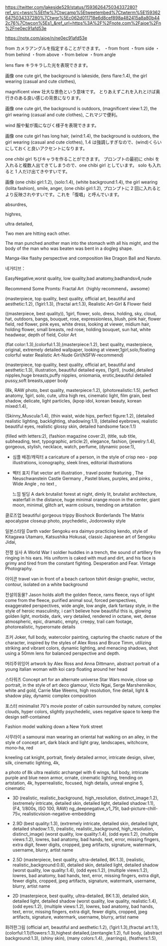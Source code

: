 https://twitter.com/lakeside529/status/1593626475034337280?ref_src=twsrc%5Etfw%7Ctwcamp%5Etweetembed%7Ctwterm%5E1593626475034337280%7Ctwgr%5Ec062d011718e6d8cef898a482415a8a80b442c76%7Ctwcon%5Es1_&ref_url=https%3A%2F%2Fnote.com%2Faioe%2Fn%2Fne0ec91afd53e

https://note.com/aioe/n/ne0ec91afd53e

from
カメラアングルを指定することができます。
・from front
・from side
・from behind
・from above
・from below
・from angle

lens flare
キラキラした光を表現できます。

画像
one cute girl, the background is lakeside, (lens flare:1.4), the girl wearing (casual and cute clothes),

magnificent view
壮大な景色という意味です。
とりあえずこれを入れとけば奥行きのある良い感じの背景になります。

画像
one cute girl, the background is outdoors, (magnificent view:1.2), the girl wearing (casual and cute clothes),
これマジで便利。

wind
服や髪が風になびく様子を表現できます。

画像
one cute girl has long hair, (wind:1.4), the background is outdoors, the girl wearing (casual and cute clothes),
1.4 は強調しすぎなので、(wind)くらいにしておくと良いアクセントになります。

one chibi girl
ちびキャラを作ることができます。
プロンプトの最初に chibi を入れると複数人出てきてしまうので、one chibi girl としています。
solo も入れると 1 人だけ出てきやすいです。

画像
(one chibi girl:1.2), (solo:1.4), (white background:1.4), the girl wearing (lolita fashion), smile, anger, (one chibi girl:1.2),
プロンプトに 2 回に入れるとより反映されやすいです。これを「復唱」と呼んでいます。

absurdres,

highres,

ultra detailed,

Two men are hitting each other.

The man punched another man into the stomach with all his might, and the body of the man who was beaten was bent in a dogleg shape.

Manga-like flashy perspective and composition like Dragon Ball and Naruto.

네거티브：

EasyNegative,worst quality, low quality,bad anatomy,badhandsv4,nude

Recommend Some Promts:
Fractal Art（highly recommend，awsome）

(masterpiece, top quality, best quality, official art, beautiful and aesthetic:1.2), (1girl:1.3), (fractal art:1.3),
Realistic Art-Girl & Flower field

((masterpiece, best quality)), 1girl, flower, solo, dress, holding, sky, cloud, hat, outdoors, bangs, bouquet, rose, expressionless, blush, pink hair, flower field, red flower, pink eyes, white dress, looking at viewer, midium hair, holding flower, small breasts, red rose, holding bouquet, sun hat, white headwear, depth of field,
Color Art

(flat color:1.3),(colorful:1.3),(masterpiece:1.2), best quality, masterpiece, original, extremely detailed wallpaper, looking at viewer,1girl,solo,floating colorful water
Realistic Art-Nude Girl(NSFW-recommend)

(masterpiece, top quality, best quality, official art, beautiful and aesthetic:1.3), illustration, beautiful detailed eyes, (1girl), (nude),detailed nipples,huge breasts,puffy nipples, oniomania, erotic,beautiful detailed pussy,soft breasts,upper body

(8k, RAW photo, best quality, masterpiece:1.2), (photorealistic:1.5), perfect anatomy, 1girl, solo, cute, ultra high res, cinematic light, film grain, best shadow, delicate, light particles, (kpop idol, korean beauty, korean mixed:1.4),

(Skinny_Muscula:1.4), (thin waist, wide hips, perfect figure:1.2), (detailed realistic lighting, backlighting, shadowing:1.1), (detailed eyebrows, realistic beautiful eyes, realistic glossy skin, detailed handsome face:1.1)

(filled with letters:2), (fashion magazine cover:2), (title, sub title, subheading, text, typographic, article:2), elegance, fashion, (jewelry:1.4), gorgeous, stylish, necklace, watch, perfume, (dynamic pose:1),

- 심플 배경/캐릭터
  a caricature of a person, in the style of crisp neo - pop illustrations, iconography, sleek lines, editorial illustrations

- 벡터 표지
  Flat vector art illustration , travel poster featuring , The Neuschwanstein Castle Germany , Pastel blues, purples, and pinks , Wide Angle , no text ,

  느낌 빌딩
  A dark brutalist forest at night, dimly lit, brutalist architecture, waterfall in the distance, huge minimal orange moon in the center, giant moon, minimal, glitch art, warm colours, trending on artstation

클로즈업
beautiful gorgeous trippy Bioshock Borderlands The Matrix apocalypse closeup photo, psychedelic, Jodorowsky style

일본스타일
Darth vader Sengoku era daimyo practicing kendo, style of Kitagawa Utamaro, Katsushika Hokusai, classic Japanese art of Sengoku Jidai,

전쟁 실사
A World War I soldier huddles in a trench, the sound of artillery fire ringing in his ears. His uniform is caked with mud and dirt, and his face is grimy and tired from the constant fighting. Desperation and Fear. Vintage Photography.

아이콘
travel van in front of a beach cartoon tshirt design graphic, vector, contour, isolated on a white background

전설의동물?
Jason holds aloft the golden fleece, rams fleece, rays of light come from the fleece, purified animal soul, forced perspectives, exaggerated perspectives, wide angle, low angle, dark fantasy style, in the style of heroic masculinity, i can't believe how beautiful this is, glowing golden light, morbide, dark, very detailed, rendered in octane, wet, dense atmospheric, epic, dramatic, empty, creepy, trail cam footage, photorealistic, hyperornate details

조커
Joker, full body, watercolor painting, capturing the chaotic nature of the character, inspired by the styles of Alex Ross and Bruce Timm, utilizing striking and vibrant colors, dynamic lighting, and menacing shadows, shot using a 50mm lens for balanced perspective and depth.

머리주위잉어
artwork by Alex Ross and Anna Dittmann, abstract portrait of a young italian woman with koi carp floating around her head

스타워즈
Concept art for an alternate universe Star Wars movie, close up portrait, in the style of art deco glamour, Victo Ngai, Serge Marshennikov, white and gold, Carrie Mae Weems, high resolution, fine detail, light & shadow play, dynamic complex composition

포스터
minimalist 70's movie poster of cabin surrounded by nature, complex clouds, hyper colors, slightly psychedelic, uses negative space to keep the design self-contained

Fashion model walking down a New York street

사무라이
a samourai man wearing an oriental hat walking on an alley, in the style of concept art, dark black and light gray, landscapes, witchcore, mono-ha, red

kneeling cat knight, portrait, finely detailed armor, intricate design, silver, silk, cinematic lighting, 4k,

a photo of 8k ultra realistic archangel with 6 wings, full body, intricate purple and blue neon armor, ornate, cinematic lighting, trending on artstation, 4k, hyperrealistic, focused, high details, unreal engine 5, cinematic

- 3D
  (realistic, realistic_background, high_resolution, distinct_image:1.2), (extremely intricate, detailed skin, detailed light, detailed shadow:1.1), (F4, 1/800s, ISO 100, RAW)
  ng_deepnegative_v1_75t, bad-picture-chill-75v, realisticvision-negative-embedding

- 2.9D
  (best quality:1.3), (extremely intricate, detailed skin, detailed light, detailed shadow:1.1), (realistic, realistic_background, high_resolution, distinct_image)
  (worst quality, low quality:1.4), (odd eyes:1.2), (multiple views:1.2), lowres, bad anatomy, bad hands, text, error, missing fingers, extra digit, fewer digits, cropped, jpeg artifacts, signature, watermark, username, blurry, artist name

- 2.5D
  (masterpiece, best quality, ultra-detailed, 8K:1.3), (realistic, realistic_background:0.8), detailed skin, detailed light, detailed shadow
  (worst quality, low quality:1.4), (odd eyes:1.2), (multiple views:1.2), lowres, bad anatomy, bad hands, text, error, missing fingers, extra digit, fewer digits, cropped, jpeg artifacts, signature, watermark, username, blurry, artist name

- 2D
  (masterpiece, best quality, ultra-detailed, 8K:1.3), detailed skin, detailed light, detailed shadow
  (worst quality, low quality, realistic:1.4), (odd eyes:1.2), (multiple views:1.2), lowres, bad anatomy, bad hands, text, error, missing fingers, extra digit, fewer digits, cropped, jpeg artifacts, signature, watermark, username, blurry, artist name

화려한그림
(official art, beautiful and aesthetic:1.2), (1girl:1.3),(fractal art:1.1),(colorful:1.1)(flowers:1.3),highest detailed,(zentangle:1.2), full body, (abstract background:1.3), (shiny skin), (many colors:1.4), ,(earrings), (feathers:1.5),

